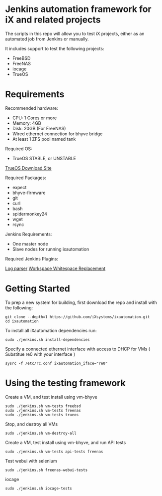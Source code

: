 Jenkins automation framework for iX and related projects
===========

The scripts in this repo will allow you to test iX projects, either as an automated job from Jenkins or manually.

It includes support to test the following projects:

 * FreeBSD
 * FreeNAS
 * iocage
 * TrueOS

Requirements
============

Recommended hardware:
* CPU: 1 Cores or more
* Memory: 4GB
* Disk: 20GB (For FreeNAS)
* Wired ethernet connection for bhyve bridge
* At least 1 ZFS pool named tank

Required OS:

* TrueOS STABLE, or UNSTABLE

[TrueOS Download Site](http://download.trueos.org/master/amd64/)

Required Packages:
* expect
* bhyve-firmware
* git
* curl
* bash
* spidermonkey24
* wget
* rsync

Jenkins Requirements:
* One master node
* Slave nodes for running ixautomation

Required Jenkins Plugins:

[Log parser](https://wiki.jenkins.io/display/JENKINS/Log+Parser+Plugin)
[Workspace Whitespace Replacement](https://wiki.jenkins.io/display/JENKINS/Workspace+Whitespace+Replacement+Plugin)


Getting Started
============

To prep a new system for building, first download the repo and install with
the following:

```
git clone --depth=1 https://github.com/iXsystems/ixautomation.git
cd ixautomation
```
To install all iXautomation dependencies run:

```
sudo ./jenkins.sh install-dependencies
```

Specify a connected ethernet interface with access to DHCP for VMs ( Substitue re0 with your interface )

```
sysrc -f /etc/rc.conf ixautomation_iface="re0"
```

Using the testing framework
============

Create a VM, and test install using vm-bhyve

```
sudo ./jenkins.sh vm-tests freebsd
sudo ./jenkins.sh vm-tests freenas
sudo ./jenkins.sh vm-tests trueos
```

Stop, and destroy all VMs

```
sudo ./jenkins.sh vm-destroy-all
```

Create a VM, test install using vm-bhyve, and run API tests
```
sudo ./jenkins.sh vm-tests api-tests freenas
```

Test webui with selenium
```
sudo ./jenkins.sh freenas-webui-tests
```

iocage
```
sudo ./jenkins.sh iocage-tests
```
